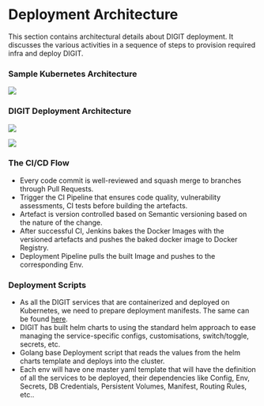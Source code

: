 # Deployment Architecture

This section contains architectural details about DIGIT deployment. It discusses the various activities in a sequence of steps to provision required infra and deploy DIGIT.

### Sample Kubernetes Architecture

![](../../.gitbook/assets/image%20%289%29.png)

### DIGIT Deployment Architecture

![](../../.gitbook/assets/image%20%2812%29.png)

![](../../.gitbook/assets/image%20%2810%29.png)

### The CI/CD Flow

* Every code commit is well-reviewed and squash merge to branches through Pull Requests.
* Trigger the CI Pipeline that ensures code quality, vulnerability assessments,  CI tests before building the artefacts.
* Artefact is version controlled based on Semantic versioning based on the nature of the change.
* After successful CI, Jenkins bakes the Docker Images with the versioned artefacts and pushes the baked docker image to Docker Registry.
* Deployment Pipeline pulls the built Image and pushes to the corresponding Env.

### Deployment Scripts

* As all the DIGIT services that are containerized and deployed on Kubernetes, we need to prepare deployment manifests. The same can be found [here](https://github.com/egovernments/Train-InfraOps). 
* DIGIT has built helm charts to using the standard helm approach to ease managing the service-specific configs, customisations, switch/toggle, secrets, etc. 
* Golang base Deployment script that reads the values from the helm charts template and deploys into the cluster.       
* Each env will have one master yaml template that will have the definition of all the services to be deployed, their dependencies like Config, Env, Secrets, DB Credentials, Persistent Volumes, Manifest, Routing Rules, etc.. 

